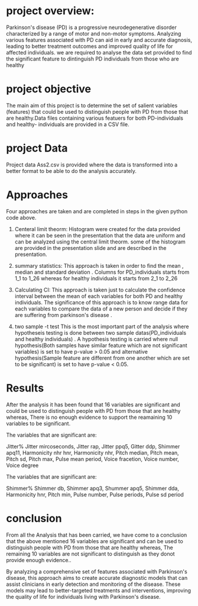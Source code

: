 # project overview:
Parkinson's disease (PD) is a progressive neurodegenerative disorder characterized by a range of motor and non-motor symptoms. Analyzing various features associated with PD can aid in early and accurate diagnosis, leading to better treatment outcomes and improved quality of life for affected individuals. we are required to analyse the data set provided to find the significant feature to dintinguish PD individuals from those who are healthy


# project objective
 The main aim of this project is to determine the set of salient variables (features) that could 
be used to distinguish people with PD from those that are healthy.Data files containing various featuers for both PD-individuals and healthy- individuals are provided in a CSV file. 
# project Data 
Project data Ass2.csv is provided where the data is transformed into a better format to be able to do the analysis accurately.
# Approaches

Four approaches are taken and are completed  in steps in the given python code above.
1) Centeral limit theorm:
   Histogram were created for the data provided where it can be seen in the presentation that the data are uniform and can be analyzed using the central limit theorm.
   some of the histogram are provided in the presentation slide and are described in the presentation.
2) summary statistics:
   This approach is taken in order to find the mean , median and standard deviation . Columns for PD_individuals starts from 1_1 to 1_26 whereas  for healthy individuals it 
   starts from 2_1 to 2_26

3) Calculating CI:
    This approach is taken just to calculate the confidence interval between the mean of each variables for both PD and healthy individuals. The significance of this 
    approach is to know range data for each variables to compare the data  of a new  person and decide if they are suffering from parkinson's disease .
4) two sample -t test
   This is the most important part of the analysis where hypotheseis testing is done between two sample datas(PD_individuals and healthy individuals) . A hypothesis testing 
   is carried where null hypothesis(Both samples have similar feature which are not significant variables) is set to have p-value > 0.05  and alternative hypothesis(Sample 
   feature are different from one another which are set to be significant) is set to have p-value < 0.05.

# Results

After the analysis it has been found that 16 variables are significant and could be used to distinguish people with PD from those that are healthy whereas, There is no enough evidence to support the reamaining 10  variables to be significant.

 The variables that are significant are:

   Jitter%
	  Jitter mircoseconds,
	  Jitter rap,
	  Jitter ppq5,
	  Gitter ddp,
	  Shimmer apq11,
	  Harmonicity nhr hnr,
	  Harmonicity nhr,
	  Pitch median,
	  Pitch mean,
	  Pitch sd,
	  Pitch max,
	  Pulse mean period,
	  Voice fracetion,
	  Voice number,
	  Voice degree

 The variables that are significant are:

   Shimmer%
	  Shimmer db,
	  Shimmer apq3,
	  Shummer apq5,
	  Shimmer dda,
	  Harmonicity hnr,
	  Pitch min,
	  Pulse number,
	  Pulse periods,
	  Pulse sd period 



# conclusion
From all the Analysis that has been carried, we have come to a conclusion that the above mentioned 16 variables are significant  and can be used to distinguish people with PD from those that are healthy whereas,  The remaining 10  variables are not significant to distinguish as they donot provide enough evidence..

By analyzing a comprehensive set of features associated with Parkinson's disease, this approach aims to create accurate diagnostic models that can assist clinicians in early detection and monitoring of the disease. These models may lead to better-targeted treatments and interventions, improving the quality of life for individuals living with Parkinson's disease.

